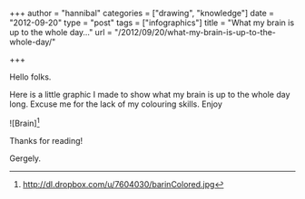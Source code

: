 +++
author = "hannibal"
categories = ["drawing", "knowledge"]
date = "2012-09-20"
type = "post"
tags = ["infographics"]
title = "What my brain is up to the whole day…"
url = "/2012/09/20/what-my-brain-is-up-to-the-whole-day/"

+++

Hello folks.

Here is a little graphic I made to show what my brain is up to the whole day long. Excuse me for the lack of my colouring skills. Enjoy

![Brain][^1]

Thanks for reading!

Gergely.

[^1]: http://dl.dropbox.com/u/7604030/barinColored.jpg